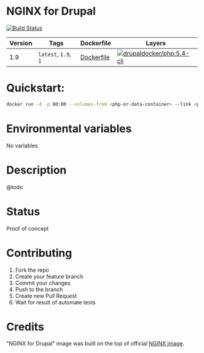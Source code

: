 NGINX for Drupal
=================

[![Build Status](https://travis-ci.org/drupal-docker/nginx.svg?branch=master)](https://travis-ci.org/drupal-docker/nginx)

Version | Tags | Dockerfile | Layers
--- | --- | --- | ---
1.9 | `latest`, `1.9`, `1` | [Dockerfile](https://github.com/drupal-docker/nginx/blob/master/Dockerfile) | [![drupaldocker/php:5.4-cli](https://badge.imagelayers.io/drupaldocker/nginx:latest.svg)](https://imagelayers.io/?images=drupaldocker/nginx:latest)

# Quickstart:

```bash
docker run -d -p 80:80 --volumes-from <php-or-data-container> --link <php-fpm-container>:php drupal-docker/nginx
```

# Environmental variables

No variables

# Description

@todo

# Status

Proof of concept

# Contributing

1. Fork the repo
1. Create your feature branch
1. Commit your changes
1. Push to the branch
1. Create new Pull Request
1. Wait for result of automate tests

# Credits

"NGINX for Drupal" image was built on the top of official [NGINX image](https://hub.docker.com/r/_/nginx/).
